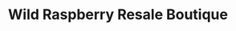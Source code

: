---
title: "Wild Raspberry Resale Boutique"
url: /grayslake/wild-raspberry-resale-boutique/
shop: antiques
---